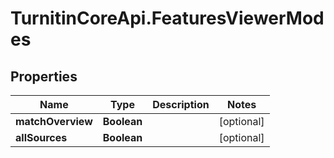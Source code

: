# TurnitinCoreApi.FeaturesViewerModes

## Properties

Name | Type | Description | Notes
------------ | ------------- | ------------- | -------------
**matchOverview** | **Boolean** |  | [optional] 
**allSources** | **Boolean** |  | [optional] 


